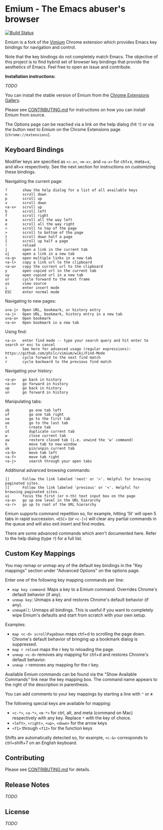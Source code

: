 Emium - The Emacs abuser's browser
=============================

[![Build Status](https://secure.travis-ci.org/darth10/emium.png?branch=master)](https://travis-ci.org/darth10/emium)

Emium is a fork of the [Vimium](https://github.com/philc/vimium) Chrome extension which provides Emacs key bindings for navigation and control.

Note that the key bindings do not completely match Emacs.
The objective of this project is to find hybrid set of browser key bindings that provide the aesthetics of Emacs.
Feel free to open an issue and contribute.

__Installation instructions:__

*TODO*

You can install the stable version of Emium from the
[Chrome Extensions Gallery](https://chrome.google.com/extensions/detail/dbepggeogbaibhgnhhndojpepiihcmeb).

Please see
[CONTRIBUTING.md](https://github.com/philc/vimium/blob/master/CONTRIBUTING.md#installing-from-source)
for instructions on how you can install Emium from source.

The Options page can be reached via a link on the help dialog (hit `?`) or via the button next to Emium on
the Chrome Extensions page (`chrome://extensions`).

Keyboard Bindings
-----------------

Modifier keys are specified as `<c-x>`, `<m-x>`, and `<a-x>` for ctrl+x, meta+x, and alt+x
respectively. See the next section for instructions on customizing these bindings.

Navigating the current page:

    ?       show the help dialog for a list of all available keys
    n       scroll down
    p       scroll up
    v       scroll down
    <a-v>   scroll up
    b       scroll left
    f       scroll right
    a       scroll all the way left
    e       scroll all the way right
    <       scroll to top of the page
    >       scroll to bottom of the page
    }       scroll down half a page
    {       scroll up half a page
    !       reload
    j       open a link in the current tab
    uj      open a link in a new tab
    <a-q>   open multiple links in a new tab
    <a-l>   copy a link url to the clipboard
    <a-w>   copy the current url to the clipboard
    y       open copied url in the current tab
    uy      open copied url in a new tab
    ur      cycle forward to the next frame
    us      view source
    i       enter insert mode
    ESC     enter normal mode

Navigating to new pages:

    u<a-j>  Open URL, bookmark, or history entry
    <a-j>   Open URL, bookmark, history entry in a new tab
    u<a-o>  Open bookmark
    <a-o>   Open bookmark in a new tab

Using find:

    <a-s>   enter find mode -- type your search query and hit enter to search or esc to cancel
            See here for advanced usage (regular expressions): https://github.com/philc/vimium/wiki/Find-Mode
    s       cycle forward to the next find match
    r       cycle backward to the previous find match

Navigating your history:

    <a-p>   go back in history
    <a-n>   go forward in history
    up      go back in history
    un      go forward in history

Manipulating tabs:

    ub         go one tab left
    uf         go one tab right
    ua         go to the first tab
    ue         go to the last tab
    t          create tab
    ut         duplicate current tab
    w          close current tab
    uw         restore closed tab (i.e. unwind the 'w' command)
    k          move tab to new window
    uk         pin/unpin current tab
    <a-b>      move tab left
    <a-f>      move tab right
    <a-j>      search through your open tabs

Additional advanced browsing commands:

    ]]      Follow the link labeled 'next' or '>'. Helpful for browsing paginated sites.
    [[      Follow the link labeled 'previous' or '<'. Helpful for browsing paginated sites.
    ui      focus the first (or n-th) text input box on the page
    <a-a>   go up one level in the URL hierarchy
    <a-r>   go up to root of the URL hierarchy

Emium supports command repetition so, for example, hitting '5t' will open 5 tabs in rapid succession. `<ESC>` (or
`<c-[>`) will clear any partial commands in the queue and will also exit insert and find modes.

There are some advanced commands which aren't documented here. Refer to the help dialog (type `?`) for a full
list.

Custom Key Mappings
-------------------

You may remap or unmap any of the default key bindings in the "Key mappings" section under "Advanced Options"
on the options page.

Enter one of the following key mapping commands per line:

- `map key command`: Maps a key to a Emium command. Overrides Chrome's default behavior (if any).
- `unmap key`: Unmaps a key and restores Chrome's default behavior (if any).
- `unmapAll`: Unmaps all bindings. This is useful if you want to completely wipe Emium's defaults and start
  from scratch with your own setup.

Examples:

- `map <c-d> scrollPageDown` maps ctrl+d to scrolling the page down. Chrome's default behavior of bringing up
  a bookmark dialog is suppressed.
- `map r reload` maps the r key to reloading the page.
- `unmap <c-d>` removes any mapping for ctrl+d and restores Chrome's default behavior.
- `unmap r` removes any mapping for the r key.

Available Emium commands can be found via the "Show Available Commands" link near the key mapping box. The
command name appears to the right of the description in parenthesis.

You can add comments to your key mappings by starting a line with `"` or `#`.

The following special keys are available for mapping:

- `<c-*>`, `<a-*>`, `<m-*>` for ctrl, alt, and meta (command on Mac) respectively with any key. Replace `*`
  with the key of choice.
- `<left>`, `<right>`, `<up>`, `<down>` for the arrow keys
- `<f1>` through `<f12>` for the function keys

Shifts are automatically detected so, for example, `<c-&>` corresponds to ctrl+shift+7 on an English keyboard.

Contributing
------------
Please see [CONTRIBUTING.md](https://github.com/philc/vimium/blob/master/CONTRIBUTING.md) for details.

Release Notes
-------------

*TODO*

License
-------

*TODO*

